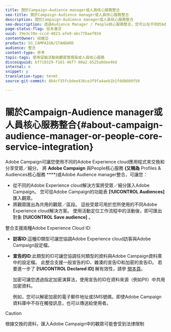 ```yaml
---
title: 關於Campaign-Audience manager或人員核心服務整合
seo-title: 關於Campaign-Audience manager或人員核心服務整合
description: 關於Campaign-Audience manager或人員核心服務整合
seo-description: 透過Audience Manager / People核心服務整合，您可以在不同的Adobe Experience cloud解決方案中共用受眾或細分。
page-status-flag: 從未激活
uuid: 39e3c78e-cccd-4823-afe9-abc7f8aef034
contentOwner: 紹維亞
products: SG_CAMPAIGN/STANDARD
audience: 整合
content-type: 參考
topic-tags: 使用促銷活動與觀眾管理員或人員核心服務
discoiquuid: bf718329-f181-46f7-80a2-b525a8dee46d
internal: n
snippet: y
translation-type: tm+mt
source-git-commit: 8b4cf35fcbdee436ce3f9fa4aeb1b1fdd8609f50

---
```



# 關於Campaign-Audience manager或人員核心服務整合{#about-campaign-audience-manager-or-people-core-service-integration}

Adobe Campaign可讓您使用不同的Adobe Experience cloud應用程式來交換和分享受眾／細分。 將 **Adobe Campaign** 與People核心服務 **(又稱為** Profiles &amp; Audiences核心服務 ****)或Adobe Audience manager整合，可讓您：

* 從不同的Adobe Experience cloud解決方案將受眾／細分匯入Adobe Campaign。 您可從Adobe Campaign的功能表 **[!UICONTROL Audiences]** 匯入觀眾。
* 將觀眾匯出為共用的觀眾／區段。 這些受眾可用於您所使用的不同Adobe Experience cloud解決方案。 使用活動定位工作流程中的活動後，即可匯出對象 **[!UICONTROL Save audience]** 。

整合支援兩種Adobe Experience Cloud ID:

* **訪客ID**:這種ID類型可讓您協調Adobe Experience cloud訪客與Adobe Campaign設定檔。
* **宣告的ID**:此類型的ID可讓您協調任何類型的資料與Adobe Campaign資料庫中的設定檔。 此整合支援一般宣告的ID、雜湊的宣告ID和加密的宣告ID。 若要進一步了 **[!UICONTROL Declared ID]** 解有效性，請參 [閱本頁](../../integrating/using/provisioning-and-configuring-integration-with-audience-manager-or-people-core-service.md)。

   加密可讓您透過指定加密演算法，使用宣告的ID在資料來源（例如PII）中共用加密資料。

   例如，您可以解密加密的電子郵件地址或SMS號碼，即使Adobe Campaign資料庫中不存在觸發訊息，也可以傳送給使用者。

>[!CAUTION]
>
>根據交換的資料，匯入Adobe Campaign中的觀眾可能會受到法律限制

